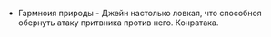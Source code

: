* Гармноия природы - Джейн настолько ловкая, что способноя обернуть атаку притвника против него. Конратака.
